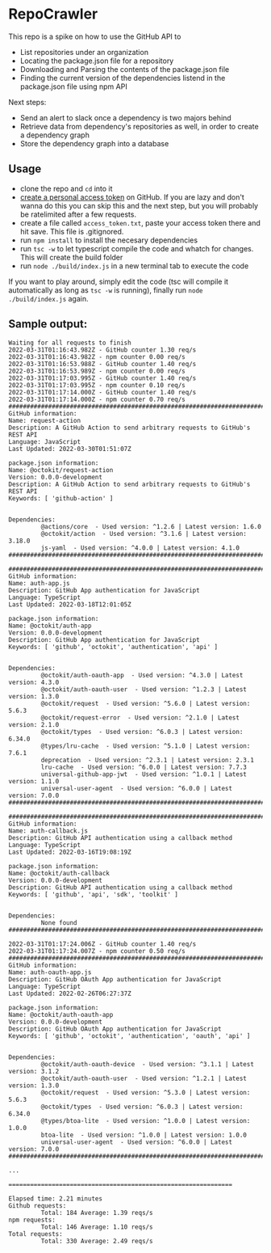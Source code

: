 # RepoCrawler

This repo is a spike on how to use the GitHub API to
 - List repositories under an organization
 - Locating the package.json file for a repository
 - Downloading and Parsing the contents of the package.json file
 - Finding the current version of the dependencies listend in the package.json file using npm API
 
Next steps:
 - Send an alert to slack once a dependency is two majors behind
 - Retrieve data from dependency's repositories as well, in order to create a dependency graph
 - Store the dependency graph into a database


## Usage
 - clone the repo and `cd` into it
 - [create a personal access token](https://docs.github.com/en/authentication/keeping-your-account-and-data-secure/creating-a-personal-access-token) on GitHub. If you are lazy and don't wanna do this you can skip this and the next step, but you will probably be ratelimited after a few requests.
 - create a file called `access_token.txt`, paste your access token there and hit save. This file is .gitignored. 
 - run `npm install` to install the necesary dependencies
 - run `tsc -w` to let typescript compile the code and whatch for changes. This will create the build folder
 - run `node ./build/index.js` in a new terminal tab to execute the code

If you want to play around, simply edit the code (tsc will compile it automatically as long as `tsc -w` is running), finally run `node ./build/index.js` again.


## Sample output:
```
Waiting for all requests to finish
2022-03-31T01:16:43.982Z - GitHub counter 1.30 req/s
2022-03-31T01:16:43.982Z - npm counter 0.00 req/s
2022-03-31T01:16:53.988Z - GitHub counter 1.40 req/s
2022-03-31T01:16:53.989Z - npm counter 0.00 req/s
2022-03-31T01:17:03.995Z - GitHub counter 1.40 req/s
2022-03-31T01:17:03.995Z - npm counter 0.10 req/s
2022-03-31T01:17:14.000Z - GitHub counter 1.40 req/s
2022-03-31T01:17:14.000Z - npm counter 0.70 req/s
#############################################################################################
GitHub information:
Name: request-action
Description: A GitHub Action to send arbitrary requests to GitHub's REST API
Language: JavaScript
Last Updated: 2022-03-30T01:51:07Z

package.json information:
Name: @octokit/request-action
Version: 0.0.0-development
Description: A GitHub Action to send arbitrary requests to GitHub's REST API
Keywords: [ 'github-action' ]


Dependencies:
         @actions/core  - Used version: ^1.2.6 | Latest version: 1.6.0
         @octokit/action  - Used version: ^3.1.6 | Latest version: 3.18.0
         js-yaml  - Used version: ^4.0.0 | Latest version: 4.1.0
#############################################################################################

#############################################################################################
GitHub information:
Name: auth-app.js
Description: GitHub App authentication for JavaScript
Language: TypeScript
Last Updated: 2022-03-18T12:01:05Z

package.json information:
Name: @octokit/auth-app
Version: 0.0.0-development
Description: GitHub App authentication for JavaScript
Keywords: [ 'github', 'octokit', 'authentication', 'api' ]


Dependencies:
         @octokit/auth-oauth-app  - Used version: ^4.3.0 | Latest version: 4.3.0
         @octokit/auth-oauth-user  - Used version: ^1.2.3 | Latest version: 1.3.0
         @octokit/request  - Used version: ^5.6.0 | Latest version: 5.6.3
         @octokit/request-error  - Used version: ^2.1.0 | Latest version: 2.1.0
         @octokit/types  - Used version: ^6.0.3 | Latest version: 6.34.0
         @types/lru-cache  - Used version: ^5.1.0 | Latest version: 7.6.1
         deprecation  - Used version: ^2.3.1 | Latest version: 2.3.1
         lru-cache  - Used version: ^6.0.0 | Latest version: 7.7.3
         universal-github-app-jwt  - Used version: ^1.0.1 | Latest version: 1.1.0
         universal-user-agent  - Used version: ^6.0.0 | Latest version: 7.0.0
#############################################################################################

#############################################################################################
GitHub information:
Name: auth-callback.js
Description: GitHub API authentication using a callback method
Language: TypeScript
Last Updated: 2022-03-16T19:08:19Z

package.json information:
Name: @octokit/auth-callback
Version: 0.0.0-development
Description: GitHub API authentication using a callback method
Keywords: [ 'github', 'api', 'sdk', 'toolkit' ]


Dependencies:
         None found
#############################################################################################

2022-03-31T01:17:24.006Z - GitHub counter 1.40 req/s
2022-03-31T01:17:24.007Z - npm counter 0.50 req/s
#############################################################################################
GitHub information:
Name: auth-oauth-app.js
Description: GitHub OAuth App authentication for JavaScript
Language: TypeScript
Last Updated: 2022-02-26T06:27:37Z

package.json information:
Name: @octokit/auth-oauth-app
Version: 0.0.0-development
Description: GitHub OAuth App authentication for JavaScript
Keywords: [ 'github', 'octokit', 'authentication', 'oauth', 'api' ]


Dependencies:
         @octokit/auth-oauth-device  - Used version: ^3.1.1 | Latest version: 3.1.2
         @octokit/auth-oauth-user  - Used version: ^1.2.1 | Latest version: 1.3.0
         @octokit/request  - Used version: ^5.3.0 | Latest version: 5.6.3
         @octokit/types  - Used version: ^6.0.3 | Latest version: 6.34.0
         @types/btoa-lite  - Used version: ^1.0.0 | Latest version: 1.0.0
         btoa-lite  - Used version: ^1.0.0 | Latest version: 1.0.0
         universal-user-agent  - Used version: ^6.0.0 | Latest version: 7.0.0
#############################################################################################

... 

==============================================================

Elapsed time: 2.21 minutes
Github requests:
         Total: 184 Average: 1.39 reqs/s
npm requests:
         Total: 146 Average: 1.10 reqs/s
Total requests:
         Total: 330 Average: 2.49 reqs/s

```
